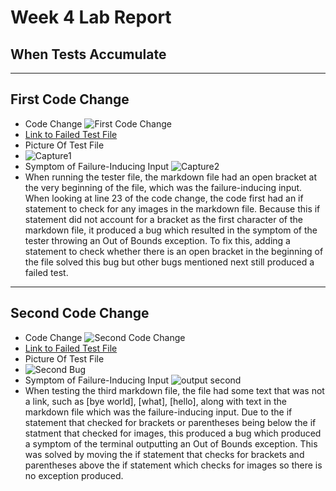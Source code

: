 # Week 4 Lab Report
## **When Tests Accumulate**
---
## First Code Change
* Code Change
![First Code Change](https://user-images.githubusercontent.com/97651048/151449373-cd36559e-952d-4a94-b783-fef215624696.PNG)
* [Link to Failed Test File](https://github.com/jchen257/markdown-parse/blob/main/markdown1.md)
* Picture Of Test File
* ![Capture1](https://user-images.githubusercontent.com/97651048/151448456-f55dc2ec-22a9-42e7-ae17-f20a64521e84.PNG)
* Symptom of Failure-Inducing Input
![Capture2](https://user-images.githubusercontent.com/97651048/151448677-9e76df3f-ac8b-4121-a31b-8a2085f1cdec.PNG)
* When running the tester file, the markdown file had an open bracket at the very beginning of the file, which was the failure-inducing input. When looking at line 23 of the code change, the code first had an if statement to check for any images in the markdown file. Because this if statement did not account for a bracket as the first character of the markdown file, it produced a bug which resulted in the symptom of the tester throwing an Out of Bounds exception. To fix this, adding a statement to check whether there is an open bracket in the beginning of the file solved this bug but other bugs mentioned next still produced a failed test.
---

## Second Code Change
* Code Change
![Second Code Change](https://user-images.githubusercontent.com/97651048/151484986-c261fa6b-54cf-4140-b75d-414f4bdc3c1e.PNG)
* [Link to Failed Test File](https://github.com/jchen257/markdown-parse/blob/main/markdown3.md)
* Picture Of Test File
* ![Second Bug](https://user-images.githubusercontent.com/97651048/151484852-0c834ac0-6933-4d3d-9eb3-183583492cf9.PNG)
* Symptom of Failure-Inducing Input
![output second](https://user-images.githubusercontent.com/97651048/151485131-4be48ba3-d188-4ec8-846a-95d5effca1b4.PNG)
* When testing the third markdown file, the file had some text that was not a link, such as [bye world], [what], [hello], along with text in the markdown file which was the failure-inducing input. Due to the if statement that checked for brackets or parentheses being below the if statment that checked for images, this produced a bug which produced a symptom of the terminal outputting an Out of Bounds exception. This was solved by moving the if statement that checks for brackets and parentheses above the if statement which checks for images so there is no exception produced. 
